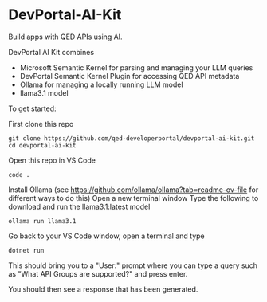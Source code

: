 # DevPortal-AI-Kit
Build apps with QED APIs using AI.

DevPortal AI Kit combines 
 - Microsoft Semantic Kernel for parsing and managing your LLM queries
 - DevPortal Semantic Kernel Plugin for accessing QED API metadata
 - Ollama for managing a locally running LLM model
 - llama3.1 model

To get started:

First clone this repo
```console
git clone https://github.com/qed-developerportal/devportal-ai-kit.git
cd devportal-ai-kit
```

Open this repo in VS Code
```console
code .
```

Install Ollama (see https://github.com/ollama/ollama?tab=readme-ov-file for different ways to do this)
Open a new terminal window
Type the following to download and run the llama3.1:latest model
```console
ollama run llama3.1
```

Go back to your VS Code window, open a terminal and type
```console
dotnet run
```

This should bring you to a "User:" prompt where you can type a query such as "What API Groups are supported?" and press enter.

You should then see a response that has been generated.


